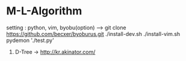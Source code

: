 # M-L-Algorithm

setting : python, vim, byobu(option)
	--> git clone https://github.com/becxer/byoburus.git
		./install-dev.sh
		./install-vim.sh
		pydemon './test.py'

1. D-Tree 
	-> http://kr.akinator.com/